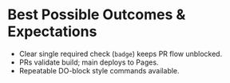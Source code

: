 # Best Possible Outcomes & Expectations
- Clear single required check (`badge`) keeps PR flow unblocked.
- PRs validate build; main deploys to Pages.
- Repeatable DO-block style commands available.
